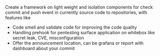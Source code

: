 Create a framework on light weight and isolation components for check commit and push event in currently source code to repositories, with features like

- Code smell and validate code for improving the code quality
- Handling prehook for pentesting surface application on whitebox like secret leak, CVE, misconfiguration
- Offer the announcement location, can be grafana or report with dashboard about your commit
